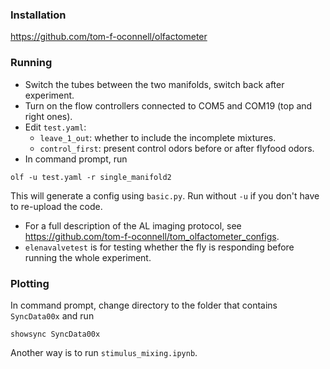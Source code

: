 ### Installation
https://github.com/tom-f-oconnell/olfactometer
### Running
- Switch the tubes between the two manifolds, switch back after experiment.
- Turn on the flow controllers connected to COM5 and COM19 (top and right ones). 
- Edit `test.yaml`:
  - `leave_1_out`: whether to include the incomplete mixtures.
  - `control_first`: present control odors before or after flyfood odors.
- In command prompt, run
```
olf -u test.yaml -r single_manifold2
```
This will generate a config using `basic.py`. Run without `-u` if you don't have to re-upload the code.
- For a full description of the AL imaging protocol, see https://github.com/tom-f-oconnell/tom_olfactometer_configs.
- `elenavalvetest` is for testing whether the fly is responding before running the whole experiment.
### Plotting
In command prompt, change directory to the folder that contains `SyncData00x` and run
```
showsync SyncData00x
```
Another way is to run `stimulus_mixing.ipynb`.
